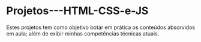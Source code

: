 # Projetos---HTML-CSS-e-JS


Estes projetos tem como objetivo botar em prática os conteúdos absorvidos em aula; além de exibir minhas competências técnicas atuais.
